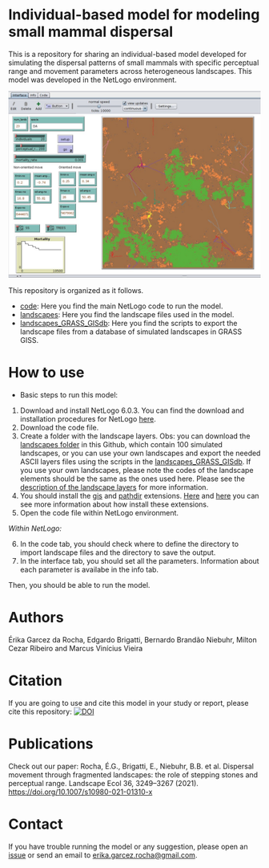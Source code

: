 # Individual-based model for modeling small mammal dispersal  

This is a repository for sharing an individual-based model developed for simulating the dispersal patterns of small mammals with specific perceptual range and movement parameters across heterogeneous landscapes. This model was developed in the NetLogo environment.


![Model interface](https://github.com/LEEClab/small_mammal_dispersal_model/blob/master/Model_figure.jpg)

This repository is organized as it follows.
- [code](https://github.com/LEEClab/small_mammal_dispersal_model/tree/master/code): Here you find the main NetLogo code to run the model. 
- [landscapes](https://github.com/LEEClab/small_mammal_dispersal_model/tree/master/landscapes): Here you find the landscape files used in the model. 
- [landscapes_GRASS_GISdb](https://github.com/LEEClab/small_mammal_dispersal_model/tree/master/landscapes_GRASS_GISdb): Here you find the scripts to export the landscape files from a database of simulated landscapes in GRASS GISS. 

# How to use

- Basic steps to run this model: 
1. Download and install NetLogo 6.0.3. You can find the download and installation procedures for NetLogo [here](http://ccl.northwestern.edu/netlogo/index.shtml). 
2. Download the code file. 
3. Create a folder with the landscape layers.
Obs: you can download the [landscapes folder](https://github.com/LEEClab/small_mammal_dispersal_model/tree/master/landscapes) in this Github, which contain 100 simulated landscapes, or you can use your own landscapes and export the needed ASCII layers files using the scripts in the [landscapes_GRASS_GISdb](https://github.com/LEEClab/small_mammal_dispersal_model/tree/master/landscapes_GRASS_GISdb). If you use your own landscapes, please note the codes of the landscape elements should be the same as the ones used here. Please see the [description of the landscape layers](https://github.com/LEEClab/small_mammal_dispersal_model/tree/master/landscapes) for more information.
4. You should install the [gis](https://github.com/NetLogo/GIS-Extension) and [pathdir](https://github.com/cstaelin/Pathdir-Extension/releases/tag/3.1.0) extensions. [Here](http://ccl.northwestern.edu/netlogo/docs/extensions.html) and [here](https://github.com/NetLogo/NetLogo/wiki/Extensions) you can see more information about how install these extensions. 
5. Open the code file within NetLogo environment. 

*Within NetLogo:*

6. In the code tab, you should check where to define the directory to import landscape files and the directory to save the output. 
7. In the interface tab, you should set all the parameters. Information about each parameter is availabe in the info tab. 

Then, you should be able to run the model. 

# Authors

Érika Garcez da Rocha, Edgardo Brigatti, Bernardo Brandão Niebuhr, Milton Cezar Ribeiro and Marcus Vinícius Vieira

# Citation

If you are going to use and cite this model in your study or report, please cite this repository:  [![DOI](https://zenodo.org/badge/112477194.svg)](https://zenodo.org/badge/latestdoi/112477194)

# Publications 
Check out our paper: Rocha, É.G., Brigatti, E., Niebuhr, B.B. et al. Dispersal movement through fragmented landscapes: the role of stepping stones and perceptual range. Landscape Ecol 36, 3249–3267 (2021). https://doi.org/10.1007/s10980-021-01310-x

# Contact 

If you have trouble running the model or any suggestion, please open an [issue](https://github.com/LEEClab/small_mammal_dispersal_model/issues) or send an email to erika.garcez.rocha@gmail.com. 

